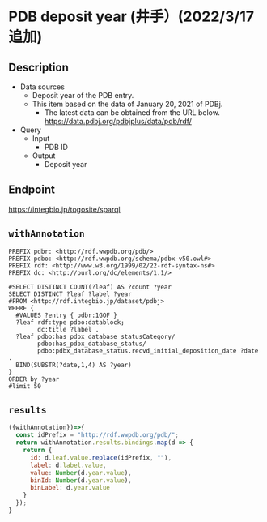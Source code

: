 # PDB deposit year (井手）(2022/3/17追加)

## Description

- Data sources
    - Deposit year of the PDB entry.
    - This item based on the data of January 20, 2021 of PDBj. 
        - The latest data can be obtained from the URL below. https://data.pdbj.org/pdbjplus/data/pdb/rdf/
- Query
    - Input
        - PDB ID
    - Output
        - Deposit year

## Endpoint

https://integbio.jp/togosite/sparql

## `withAnnotation`

```sparql
PREFIX pdbr: <http://rdf.wwpdb.org/pdb/>
PREFIX pdbo: <http://rdf.wwpdb.org/schema/pdbx-v50.owl#>
PREFIX rdf: <http://www.w3.org/1999/02/22-rdf-syntax-ns#>
PREFIX dc: <http://purl.org/dc/elements/1.1/>

#SELECT DISTINCT COUNT(?leaf) AS ?count ?year
SELECT DISTINCT ?leaf ?label ?year
#FROM <http://rdf.integbio.jp/dataset/pdbj>
WHERE {
  #VALUES ?entry { pdbr:1GOF }
  ?leaf rdf:type pdbo:datablock;
        dc:title ?label .
  ?leaf pdbo:has_pdbx_database_statusCategory/
        pdbo:has_pdbx_database_status/
        pdbo:pdbx_database_status.recvd_initial_deposition_date ?date .
  BIND(SUBSTR(?date,1,4) AS ?year)
}
ORDER by ?year
#limit 50

```

## `results`

```javascript
({withAnnotation})=>{
  const idPrefix = "http://rdf.wwpdb.org/pdb/";
  return withAnnotation.results.bindings.map(d => {
    return {
      id: d.leaf.value.replace(idPrefix, ""),
      label: d.label.value,
      value: Number(d.year.value),
      binId: Number(d.year.value),
      binLabel: d.year.value
    }
  });
}
```
